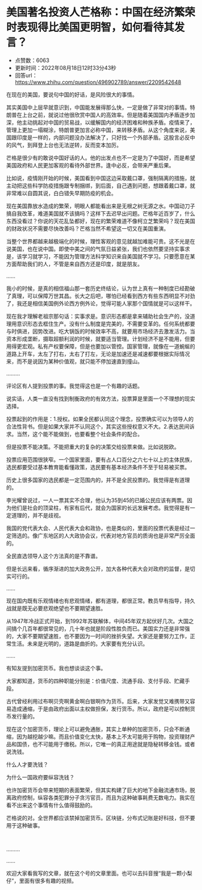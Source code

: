 # 美国著名投资人芒格称：中国在经济繁荣时表现得比美国更明智，如何看待其发言？
- 点赞数：6063
- 更新时间：2022年08月18日12时33分43秒
- 回答url：https://www.zhihu.com/question/496902789/answer/2209542648
<body>
 <p data-pid="H7LXGhh0">在现在的美国，要说句中国的好话，是风险很大的事情。</p>
 <p data-pid="v4RYo_y6">其实美国中上层早就意识到，中国能发展得那么快，一定是做了非常对的事情。特朗普在上台之前，就说过他很欣赏中国人的高效率。但是随着美国国内矛盾逐步加深，他主动挑起对中国的贸易战，以缓解国内的经济困难和种族矛盾。疫情来了，管理上更加一塌糊涂，特朗普更加言必称中国，来转移矛盾。从这个角度来说，美国跟印度是一样的，内部问题没办法解决了，只好找一个外部矛盾。这股言必反中的风气，到拜登上台也无法逆转，反而变本加厉。</p>
 <p data-pid="q773X7gj">芒格是很少有的敢说中国好话的人。他的出发点也不一定是为了中国好，而是希望美国政府和人民更加客观的看待外部世界。逢中必反，会带来严重后果。</p>
 <p data-pid="xdn4GeJ3">比如说，疫情刚开始的时候，美国看到中国这边采取戴口罩，强制隔离的措施，就主动把这些科学防疫措施跟专制捆绑，到后面，自己遇到问题，想跟着戴口罩，就非常难以自圆其说，白白错失早期防疫的机会。</p>
 <p data-pid="j8uH0CB4">现在美国靠放水造成的繁荣，明眼人都能看出来是无根之树无源之水。中国动刀子搞自我改革，难道美国就不该搞吗？这样下去迟早出问题。芒格年近百岁了，什么东西没看过？你说的天花乱坠都好，现在的繁荣难道不像柯立芝繁荣吗？现在美国的财政状况不需要尽快改善吗？芒格当然不希望这一切又在美国重演。</p>
 <p data-pid="YrJfwsmR">当整个世界都越来越极端化的时候，理性客观的意见就越加难能可贵。这不光是在说美国，也在说中国。即使中美之间的气氛日益紧张，我们也依然要坚持实事求是，该学习就学习，不能因为管理方法科学知识来自美国就不学习。只要愿意在某方面帮助我们的人，不管是来自西方还是印度，就是朋友。</p>
 <p data-pid="hTYGi-C6">……</p>
 <p data-pid="GK9T0OcS">我小的时候，是真的相信福山那一套历史终结论，认为世上真有一种制度已经勘破了真理，可以保障万世其昌。长大之后吧，哪怕已经看到西方有些东西明显不对劲了，我还是相信美国例外论西方例外论，觉得可能人家那个国情就是可以这样干。</p>
 <p data-pid="-r3hqyWf">现在我才理解老祖宗那句话：实事求是。意识形态都是拿来辅助社会生产的，没道理用意识形态去框住生产。没有什么制度是完美的，不需要变革的。任何系统都要与时俱进，因势改进。吃大锅饭的时候效率不高，就要用市场经济去激发活力。当资本形成垄断，摄取超额利润的时候，就要适当管理。计划经济不是不能用，但要用得更宏观。私有产权要保障，但是也要加以管控。国家管理，就像在一道蜿蜒的道路上开车，太左了打右，太右了打左，无论是加速还是减速都要根据实际情况来，而不是说因为某种价值观，就只能不停加速直到撞山。</p>
 <p data-pid="PDnAq4pN">………</p>
 <p data-pid="j07Bh8Wv">评论区有人提到投票的事。我觉得这也是一个有趣的话题。</p>
 <p data-pid="sksU-Tcf">说实话，人类一直没有找到制衡政府的有效方法，投票算是里面一个不理想的现实选择。</p>
 <p data-pid="sAB_os8v">投票起到的作用是：1.授权。如果全民都认同这个理念，投票确实可以为领导人的合法性背书。但是如果大家并不认同这个，其实这些授权意义不大。2.表达民间诉求。当然，这个能不能做到，也要看整个社会条件的配合。</p>
 <p data-pid="1Pyqa3kW">但是投票不能决策。不能把重大的复杂的决策交给投票来做。比如说脱欧。</p>
 <p data-pid="uCkOFBdf">投票应用范围很狭窄。一个国家里面，要有占人口百分之六七十以上的主体民族，选民都要受过基本教育能看懂政策，选民要有基本经济条件不至于轻易被买票。</p>
 <p data-pid="PWm1QH1-">历史上很多国家的选民都是一定范围内的，并不是全民投票的。我觉得是有道理的。</p>
 <p data-pid="PGpaDIGf">李光耀曾说过，一人一票其实不合理，他认为35到45的已婚公民应该有两票。因为他们是社会的顶梁柱，有家有后代，就会为国家的长远发展考虑。我觉得是有一定道理的，并不是歧视。</p>
 <p data-pid="jIzbfPyw">我国的党代表大会、人民代表大会和政协，也是类似的，里面的投票代表是经过一定筛选的。像广东地区的人大政协会议，代表对地方官员的质询也是非常严厉全面的。</p>
 <p data-pid="G8i9hn4k">全民直选领导人这个方法真的是不靠谱。</p>
 <p data-pid="Mv6P2STv">但是长远来看，循序渐进的加大政务公开，加大各种代表大会对政府的监督，是切实可行的。</p>
 <p data-pid="0Mdsm-Qo">……</p>
 <p data-pid="mrxgDJnR">现在国内既有乐观情绪也有悲观情绪，都有道理，都很正常。教员早有指导，持久战就是既无必要悲观绝望也不要期望速胜。</p>
 <p data-pid="AScswnRd">从1947年冷战正式开始，到1992年苏联解体，中间45年双方起伏好几次。大国之间搞个几百年都很常见的，几十年也就是阶段性胜负而已。美国实力还是非常强的，大家不要期望速胜，也不要因为一时间的挫折失望。大家还是要努力工作，正常生活。未来是光明的，道路是曲折的。大家要有充分认识。</p>
 <p data-pid="ym8CoRLi">……</p>
 <p data-pid="57oL66RV">有知友提到加密货币。我也想谈谈这个事。</p>
 <p data-pid="22T-2lP1">大家都知道，货币的四种职能分别是：价值尺度、流通手段、支付手段、贮藏手段。</p>
 <p data-pid="R-IHmQVs">古代曾经利用过布啊贝壳啊黄金啊白银啊作为货币。后来，大家发觉又难携带又容易造成通缩，于是由政府出面以主权做担保，发行货币。所以，政府是可以控制货币发行量的。</p>
 <p data-pid="mo7KIPYd">现在这个加密货币，理论上可以避免通胀，其实上单种的加密货币，只会不断通缩，因为越挖越少嘛。而且价值变化太快，基本上不太可能用于购物，投资理财产品和国债，也不可能用于缴税。所以，它唯一的真正用途就是隐秘转移金钱。或者说洗钱。</p>
 <p data-pid="EIZB2CD9">什么人才要洗钱？</p>
 <p data-pid="_JFlQpC6">为什么一国政府要纵容洗钱？</p>
 <p data-pid="_Wl90_it">也许加密货币会带来短期的表面繁荣，但其实构建了巨大的地下金融流通市场，脱离政府控制，纵容各类犯罪分子贪污官员，而且为这种破事耗费无数电力。我实在看不出来这个事情有什么值得鼓励的。</p>
 <p data-pid="vZu6Fgdw">芒格说的对。全世界都应该禁掉加密货币。区块链，分布式记账是好科技，但不要用于这种破事。</p>
 <p class="ztext-empty-paragraph"><br></p>
 <p data-pid="lzlVPUvk">………</p>
 <p data-pid="hjHpgqgn">……</p>
 <p data-pid="MWJqS6pq">欢迎大家看我写的文章，就在这个号的文章里面。也可以去抖音搜“我是一颗小梨仔”，里面有很多有趣的视频。</p>
</body>